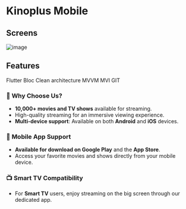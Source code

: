 # Kinoplus Mobile 


## Screens 
![image](https://github.com/user-attachments/assets/ae79c5ad-5dc7-4377-8d93-3fe296109539)


## Features
Flutter 
Bloc
Clean architecture
MVVM MVI GIT

### 🎥 **Why Choose Us?**
- **10,000+ movies and TV shows** available for streaming.
- High-quality streaming for an immersive viewing experience.
- **Multi-device support**: Available on both **Android** and **iOS** devices.

### 📱 **Mobile App Support**
- **Available for download on Google Play** and the **App Store**.
- Access your favorite movies and shows directly from your mobile device.

### 📺 **Smart TV Compatibility**
- For **Smart TV** users, enjoy streaming on the big screen through our dedicated app.


